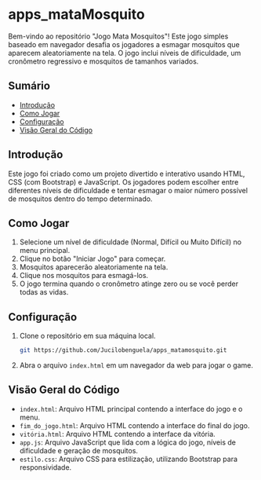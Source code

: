 # apps_mataMosquito

Bem-vindo ao repositório "Jogo Mata Mosquitos"! Este jogo simples baseado em navegador desafia os jogadores a esmagar mosquitos que aparecem aleatoriamente na tela. O jogo inclui níveis de dificuldade, um cronômetro regressivo e mosquitos de tamanhos variados.

## Sumário
- [Introdução](#introdução)
- [Como Jogar](#como-jogar)
- [Configuração](#configuração)
- [Visão Geral do Código](#visão-geral-do-código)

## Introdução
Este jogo foi criado como um projeto divertido e interativo usando HTML, CSS (com Bootstrap) e JavaScript. Os jogadores podem escolher entre diferentes níveis de dificuldade e tentar esmagar o maior número possível de mosquitos dentro do tempo determinado.

## Como Jogar
1. Selecione um nível de dificuldade (Normal, Difícil ou Muito Difícil) no menu principal.
2. Clique no botão "Iniciar Jogo" para começar.
3. Mosquitos aparecerão aleatoriamente na tela.
4. Clique nos mosquitos para esmagá-los.
5. O jogo termina quando o cronômetro atinge zero ou se você perder todas as vidas.

## Configuração
1. Clone o repositório em sua máquina local.
   ```bash
   git https://github.com/Jucilobenguela/apps_matamosquito.git
   ```
2. Abra o arquivo `index.html` em um navegador da web para jogar o game.

## Visão Geral do Código
- `index.html`: Arquivo HTML principal contendo a interface do jogo e o menu.
-  `fim_do_jogo.html`: Arquivo HTML contendo a interface do final do jogo.
- `vitória.html`: Arquivo HTML contendo a interface da vitória.
- `app.js`: Arquivo JavaScript que lida com a lógica do jogo, níveis de dificuldade e geração de mosquitos.
- `estilo.css`: Arquivo CSS para estilização, utilizando Bootstrap para responsividade.

